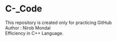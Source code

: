 # C-_Code
This repository is created only for practicing GitHub
<br>
Author : Nirob Mondal
<br>
Efficiency in C++ Language.